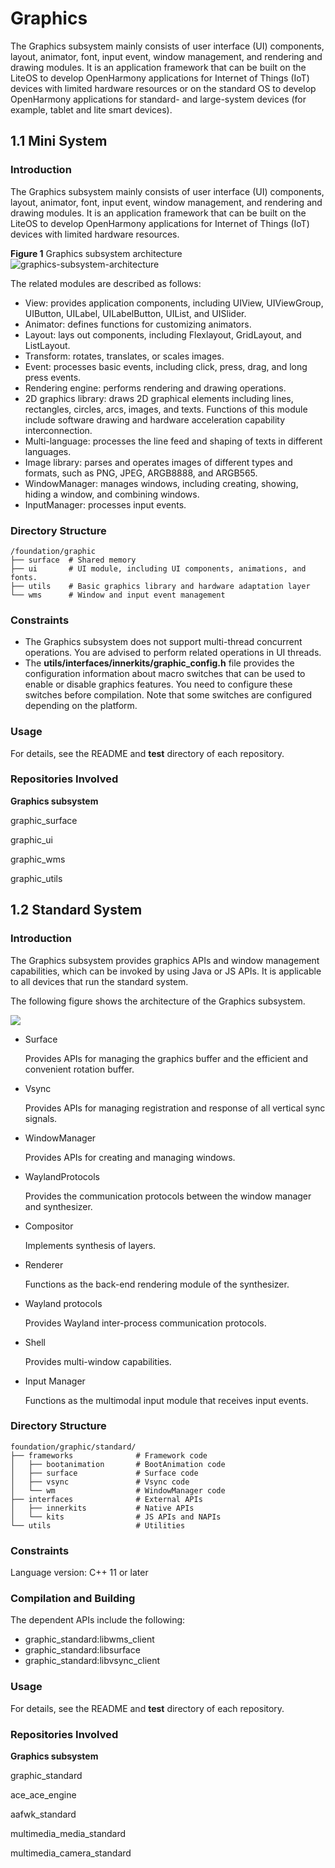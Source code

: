 # Graphics<a name="EN-US_TOPIC_0000001115588688"></a>

The Graphics subsystem mainly consists of user interface \(UI\) components, layout, animator, font, input event, window management, and rendering and drawing modules. It is an application framework that can be built on the LiteOS to develop OpenHarmony applications for Internet of Things \(IoT\) devices with limited hardware resources or on the standard OS to develop OpenHarmony applications for standard- and large-system devices \(for example, tablet and lite smart devices\).

## 1.1 Mini System<a name="section1346303311377"></a>

### Introduction<a name="section1165992615384"></a>

The Graphics subsystem mainly consists of user interface \(UI\) components, layout, animator, font, input event, window management, and rendering and drawing modules. It is an application framework that can be built on the LiteOS to develop OpenHarmony applications for Internet of Things \(IoT\) devices with limited hardware resources.

**Figure  1**  Graphics subsystem architecture<a name="fig16488143010409"></a>  
![](figures/graphics-subsystem-architecture.png "graphics-subsystem-architecture")

The related modules are described as follows:

-   View: provides application components, including UIView, UIViewGroup, UIButton, UILabel, UILabelButton, UIList, and UISlider.
-   Animator: defines functions for customizing animators.
-   Layout: lays out components, including Flexlayout, GridLayout, and ListLayout.
-   Transform: rotates, translates, or scales images.
-   Event: processes basic events, including click, press, drag, and long press events.
-   Rendering engine: performs rendering and drawing operations.
-   2D graphics library: draws 2D graphical elements including lines, rectangles, circles, arcs, images, and texts. Functions of this module include software drawing and hardware acceleration capability interconnection.
-   Multi-language: processes the line feed and shaping of texts in different languages.
-   Image library: parses and operates images of different types and formats, such as PNG, JPEG, ARGB8888, and ARGB565.
-   WindowManager: manages windows, including creating, showing, hiding a window, and combining windows.
-   InputManager: processes input events.

### Directory Structure<a name="section141331948134020"></a>

```
/foundation/graphic
├── surface  # Shared memory
├── ui       # UI module, including UI components, animations, and fonts.
├── utils    # Basic graphics library and hardware adaptation layer
└── wms      # Window and input event management
```

### Constraints<a name="section15729113104112"></a>

-   The Graphics subsystem does not support multi-thread concurrent operations. You are advised to perform related operations in UI threads.
-   The  **utils/interfaces/innerkits/graphic\_config.h**  file provides the configuration information about macro switches that can be used to enable or disable graphics features. You need to configure these switches before compilation. Note that some switches are configured depending on the platform.

### Usage<a name="section812962919413"></a>

For details, see the README and  **test**  directory of each repository.

### Repositories Involved<a name="section12651205434115"></a>

**Graphics subsystem**

graphic\_surface

graphic\_ui

graphic\_wms

graphic\_utils

## 1.2 Standard System<a name="section1249610812538"></a>

### Introduction<a name="section1374615251510"></a>

The Graphics subsystem provides graphics APIs and window management capabilities, which can be invoked by using Java or JS APIs. It is applicable to all devices that run the standard system.

The following figure shows the architecture of the Graphics subsystem.

![](figures/en-us_image_0000001115748590.png)

-   Surface

    Provides APIs for managing the graphics buffer and the efficient and convenient rotation buffer.

-   Vsync

    Provides APIs for managing registration and response of all vertical sync signals.

-   WindowManager

    Provides APIs for creating and managing windows.

-   WaylandProtocols

    Provides the communication protocols between the window manager and synthesizer.

-   Compositor

    Implements synthesis of layers.

-   Renderer

    Functions as the back-end rendering module of the synthesizer.

-   Wayland protocols

    Provides Wayland inter-process communication protocols.

-   Shell

    Provides multi-window capabilities.

-   Input Manager

    Functions as the multimodal input module that receives input events.


### Directory Structure<a name="section16751364713"></a>

```
foundation/graphic/standard/
├── frameworks              # Framework code
│   ├── bootanimation       # BootAnimation code
│   ├── surface             # Surface code
│   ├── vsync               # Vsync code
│   └── wm                  # WindowManager code
├── interfaces              # External APIs
│   ├── innerkits           # Native APIs
│   └── kits                # JS APIs and NAPIs
└── utils                   # Utilities
```

### Constraints<a name="section126494189715"></a>

Language version: C++ 11 or later

### Compilation and Building<a name="section883114292070"></a>

The dependent APIs include the following:

-   graphic\_standard:libwms\_client
-   graphic\_standard:libsurface
-   graphic\_standard:libvsync\_client

### Usage<a name="section1351214227564"></a>

For details, see the README and  **test**  directory of each repository.

### Repositories Involved<a name="section11578621131119"></a>

**Graphics subsystem**

graphic\_standard

ace\_ace\_engine

aafwk\_standard

multimedia\_media\_standard

multimedia\_camera\_standard

